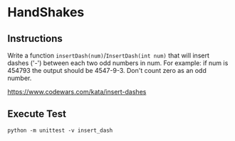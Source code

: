 # HandShakes

## Instructions
Write a function `insertDash(num)`/`InsertDash(int num)` that will insert dashes ('-') between each two odd numbers in num. For example: if num is 454793 the output should be 4547-9-3. Don't count zero as an odd number.

https://www.codewars.com/kata/insert-dashes

## Execute Test

`python -m unittest -v insert_dash`